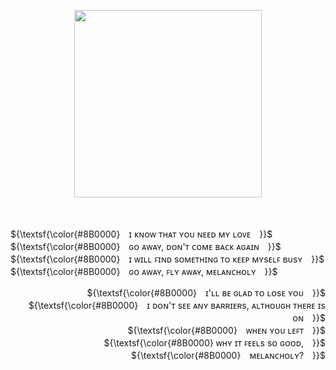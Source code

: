 </a>

<p align="center">
  <img width="300" src="https://github.com/user-attachments/assets/a087870c-cdcb-471d-873b-e7a0a471f07d">
</p>
  ㅤ
  ㅤ
<p align="left">
 ${\textsf{\color{#8B0000}　ɪ ᴋɴᴏᴡ ᴛʜᴀᴛ ʏᴏᴜ ɴᴇᴇᴅ ᴍʏ ʟᴏᴠᴇ　}}$ </br>
 ${\textsf{\color{#8B0000}　ɢᴏ ᴀᴡᴀʏ, ᴅᴏɴ'ᴛ ᴄᴏᴍᴇ ʙᴀᴄᴋ ᴀɢᴀɪɴ　}}$ </br>
 ${\textsf{\color{#8B0000}　ɪ ᴡɪʟʟ ꜰɪɴᴅ sᴏᴍᴇᴛʜɪɴɢ ᴛᴏ ᴋᴇᴇᴘ ᴍʏsᴇʟꜰ ʙᴜsʏ　}}$ </br>
 ${\textsf{\color{#8B0000}　ɢᴏ ᴀᴡᴀʏ, ꜰʟʏ ᴀᴡᴀʏ, ᴍᴇʟᴀɴᴄʜᴏʟʏ　}}$ </br>
</p>

 <p align="right">
 ${\textsf{\color{#8B0000}　ɪ'ʟʟ ʙᴇ ɢʟᴀᴅ ᴛᴏ ʟᴏsᴇ ʏᴏᴜ　}}$ </br>
 ${\textsf{\color{#8B0000}　ɪ ᴅᴏɴ'ᴛ sᴇᴇ ᴀɴʏ ʙᴀʀʀɪᴇʀs, ᴀʟᴛʜᴏᴜɢʜ ᴛʜᴇʀᴇ ɪs ᴏɴ　}}$ </br>
 ${\textsf{\color{#8B0000}　ᴡʜᴇɴ ʏᴏᴜ ʟᴇꜰᴛ　}}$ </br>
 ${\textsf{\color{#8B0000}  ᴡʜʏ ɪᴛ ꜰᴇᴇʟs sᴏ ɢᴏᴏᴅ,　}}$ </br>
 ${\textsf{\color{#8B0000}　ᴍᴇʟᴀɴᴄʜᴏʟʏ?　}}$ </br>
</p>
  
